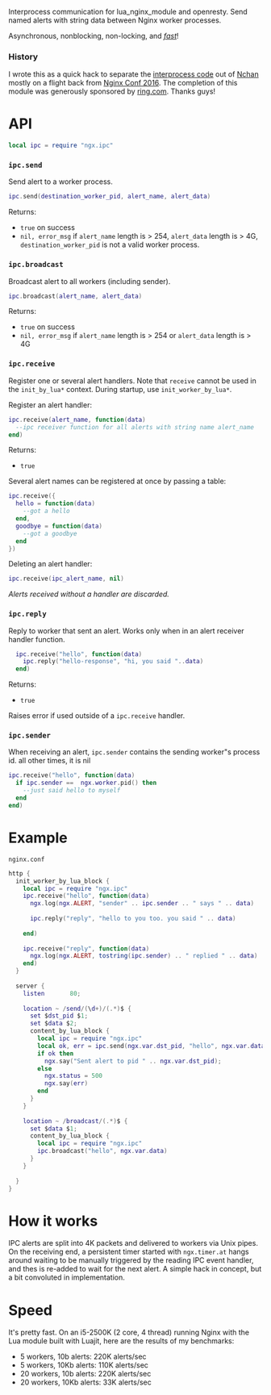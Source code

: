 Interprocess communication for lua_nginx_module and openresty. Send named alerts with string data between Nginx worker processes.

Asynchronous, nonblocking, non-locking, and [*fast*](#speed)!

### History 

I wrote this as a quick hack to separate the [interprocess code](https://github.com/slact/nchan/tree/master/src/store/memory) out of [Nchan](https://github.com/slact/nchan) mostly on a flight back from [Nginx Conf 2016](https://www.nginx.com/nginxconf/2016). The completion of this module was generously sponsored by [ring.com](https://ring.com). Thanks guys!

# API

```lua
local ipc = require "ngx.ipc"
```

### `ipc.send`
Send alert to a worker process.
```lua
ipc.send(destination_worker_pid, alert_name, alert_data)
```

Returns:
 - `true` on success
 - `nil, error_msg` if `alert_name` length is > 254, `alert_data` length is > 4G, `destination_worker_pid` is not a valid worker process.


### `ipc.broadcast`
Broadcast alert to all workers (including sender).
```lua
ipc.broadcast(alert_name, alert_data)
```

Returns:
 - `true` on success
 - `nil, error_msg` if `alert_name` length is > 254 or `alert_data` length is > 4G

### `ipc.receive`
Register one or several alert handlers. 
Note that `receive` cannot be used in the `init_by_lua*` context. During startup, use `init_worker_by_lua*`.

Register an alert handler:
```lua
ipc.receive(alert_name, function(data)
  --ipc receiver function for all alerts with string name alert_name
end)
```
Returns:
 - `true`

Several alert names can be registered at once by passing a table:
```lua
ipc.receive({
  hello = function(data) 
    --got a hello
  end,
  goodbye = function(data)
    --got a goodbye
  end
})
```

Deleting an alert handler:
```lua
ipc.receive(ipc_alert_name, nil)
```

*Alerts received without a handler are discarded.*

### `ipc.reply`
Reply to worker that sent an alert. Works only when in an alert receiver handler function.

```lua
  ipc.receive("hello", function(data)
    ipc.reply("hello-response", "hi, you said "..data)
  end)
```

Returns:
 - `true`
 
Raises error if used outside of a `ipc.receive` handler.


### `ipc.sender`
When receiving an alert, `ipc.sender` contains the sending worker"s process id.
all other times, it is nil
```lua
ipc.receive("hello", function(data)
  if ipc.sender ==  ngx.worker.pid() then
    --just said hello to myself
  end
end)
```

# Example

`nginx.conf`
```lua
http {
  init_worker_by_lua_block {
    local ipc = require "ngx.ipc"
    ipc.receive("hello", function(data)
      ngx.log(ngx.ALERT, "sender" .. ipc.sender .. " says " .. data)
      
      ipc.reply("reply", "hello to you too. you said " .. data)
      
    end)
    
    ipc.receive("reply", function(data) 
      ngx.log(ngx.ALERT, tostring(ipc.sender) .. " replied " .. data)
    end) 
  }
  
  server {
    listen       80;
    
    location ~ /send/(\d+)/(.*)$ {
      set $dst_pid $1;
      set $data $2;
      content_by_lua_block {
        local ipc = require "ngx.ipc"
        local ok, err = ipc.send(ngx.var.dst_pid, "hello", ngx.var.data)
        if ok then
          ngx.say("Sent alert to pid " .. ngx.var.dst_pid);
        else
          ngx.status = 500
          ngx.say(err)
        end
      }
    }
    
    location ~ /broadcast/(.*)$ {
      set $data $1;
      content_by_lua_block { 
        local ipc = require "ngx.ipc"
        ipc.broadcast("hello", ngx.var.data)
      }
    }
    
  }
}

```

# How it works

IPC alerts are split into 4K packets and delivered to workers via Unix pipes. On the receiving end, a persistent timer started with `ngx.timer.at` hangs around waiting to be manually triggered by the reading IPC event handler, and thes is re-added to wait for the next alert. A simple hack in concept, but a bit convoluted in implementation.

# Speed

It's pretty fast. On an i5-2500K (2 core, 4 thread) running Nginx with the Lua module built with Luajit, here are the results of my benchmarks:
 - 5 workers, 10b alerts: 220K alerts/sec
 - 5 workers, 10Kb alerts: 110K alerts/sec
 - 20 workers, 10b alerts: 220K alerts/sec
 - 20 workers, 10Kb alerts: 33K alerts/sec




